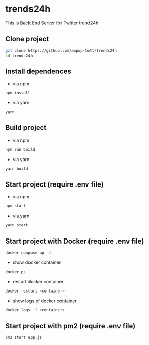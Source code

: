 # trends24h
This is Back End Server for Twitter trend24h

## Clone project
```bash
git clone https://github.com/ampup-tott/trends24h
cd trends24h
```
## Install dependences
- via npm
```bash
npm install
```
- via yarn
```bash
yarn
```
## Build project
- via npm
```bash
npm run build
```
- via yarn
```bash
yarn build
```
## Start project (require .env file)
- via npm
```bash
npm start
```
- via yarn
```bash
yarn start
```
## Start project with Docker (require .env file)
```bash
docker-compose up -d
```
- show docker container
```bash
docker ps
```
- restart docker container
```bash
docker restart <container>
```  
- show logs of docker container
 ```bash
docker logs -f <container>
```
## Start project with pm2 (require .env file)

```bash
pm2 start app.js
```